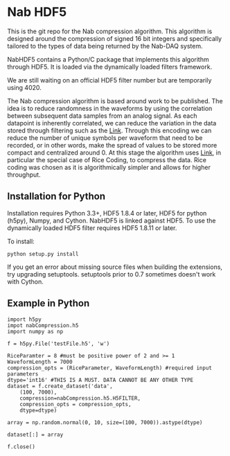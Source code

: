 # Nab HDF5
This is the git repo for the Nab compression algorithm. This algorithm is designed around the compression of signed 16 bit integers and specifically tailored to the types of data being returned by the Nab-DAQ system. 

NabHDF5 contains a Python/C package that implements this algorithm through HDF5. It is loaded via the dynamically loaded filters framework. 

We are still waiting on an official HDF5 filter number but are temporarily using 4020. 

The Nab compression algorithm is based around work to be published. The idea is to reduce randomness in the waveforms by using the correlation between subsequent data samples from an analog signal. As each datapoint is inherently correlated, we can reduce the variation in the data stored through filtering such as the [Link](https://en.wikipedia.org/wiki/Delta_encoding). Through this encoding we can reduce the number of unique symbols per waveform that need to be recorded, or in other words, make the spread of values to be stored more compact and centralized around 0. At this stage the algorithm uses [Link](https://en.wikipedia.org/wiki/Golomb_coding), in particular the special case of Rice Coding, to compress the data. Rice coding was chosen as it is algorithmically simpler and allows for higher throughput. 

## Installation for Python
Installation requires Python 3.3+, HDF5 1.8.4 or later, HDF5 for python (h5py), Numpy, and Cython. NabHDF5 is linked against HDF5. To use the dynamically loaded HDF5 filter requires HDF5 1.8.11 or later. 

To install:

```
python setup.py install
```

If you get an error about missing source files when building the extensions, try upgrading setuptools. setuptools prior to 0.7 sometimes doesn't work with Cython. 

## Example in Python

```
import h5py
impot nabCompression.h5
import numpy as np

f = h5py.File('testFile.h5', 'w')

RiceParamter = 8 #must be positive power of 2 and >= 1
WaveformLength = 7000
compression_opts = (RiceParameter, WaveformLength) #required input parameters
dtype='int16' #THIS IS A MUST. DATA CANNOT BE ANY OTHER TYPE
dataset = f.create_dataset('data', 
    (100, 7000), 
    compression=nabCompression.h5.H5FILTER,
    compression_opts = compression_opts,
    dtype=dtype)

array = np.random.normal(0, 10, size=(100, 7000)).astype(dtype)

dataset[:] = array

f.close()
```
